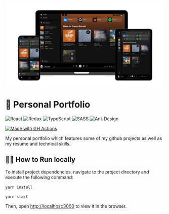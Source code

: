 ![mockup](https://github.com/francoborrelli/portfolio/blob/main/public/images/readme/mockup.png?raw=true)

# 🎵 Personal Portfolio
![React](https://img.shields.io/badge/react-%2320232a.svg?style=for-the-badge&logo=react&logoColor=%2361DAFB)
![Redux](https://img.shields.io/badge/redux-%23593d88.svg?style=for-the-badge&logo=redux&logoColor=white)
![TypeScript](https://img.shields.io/badge/typescript-%23007ACC.svg?style=for-the-badge&logo=typescript&logoColor=white)
![SASS](https://img.shields.io/badge/SASS-hotpink.svg?style=for-the-badge&logo=SASS&logoColor=white)
![Ant-Design](https://img.shields.io/badge/-AntDesign-%230170FE?style=for-the-badge&logo=ant-design&logoColor=white)

[![Made with GH Actions](https://img.shields.io/badge/CI-GitHub_Actions-blue?logo=github-actions&logoColor=white)](https://github.com/features/actions "Go to GitHub Actions homepage")


My personal portfolio which features some of my github projects as well as my resume and technical skills. 


## 👨‍💻 How to Run locally

To install project dependencies, navigate to the project directory and execute the following command:

```
yarn install
```


```
yarn start
```

Then, open [http://localhost:3000](http://localhost:3000) to view it in the browser.

